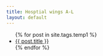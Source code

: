 ```yaml
---
title: Hosptial wings A-L
layout: default
---
```



<ul>
  {% for post in site.tags.temp1 %}
    <li>
	    	<a href="{{ post.url }}">{{ post.title }}</a>
    </li>
  {% endfor %}
</ul>



